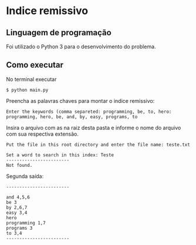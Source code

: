 # Indice remissivo

## Linguagem de programação

Foi utilizado o Python 3 para o desenvolvimento do problema.

## Como executar

No terminal executar

```
$ python main.py
```

Preencha as palavras chaves para montar o indice remissivo:

```
Enter the keywords (comma separeted: programming, be, to, hero: programming, hero, be, and, by, easy, programs, to

```

Insira o arquivo com as na raiz desta pasta e informe o nome do arquivo com sua respectiva extensão.

```
Put the file in this root directory and enter the file name: teste.txt
```

```
Set a word to search in this index: Teste
------------------------
Not found.
```


Segunda saída:

```
------------------------

and 4,5,6
be 3
by 2,6,7
easy 3,4
hero
programming 1,7
programs 3
to 3,4
------------------------
```
